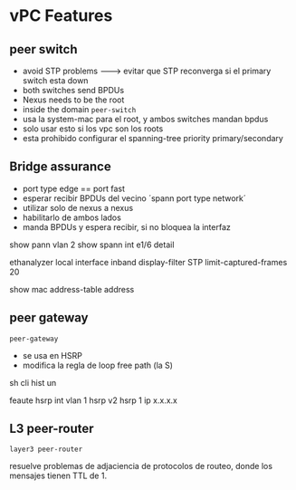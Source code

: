 # vPC Features

## peer switch
- avoid STP problems ---> evitar que STP reconverga si el primary switch esta down
- both switches send BPDUs
- Nexus needs to be the root
- inside the domain `peer-switch`
- usa la system-mac para el root, y ambos switches mandan bpdus
- solo usar esto si los vpc son los roots
- esta prohibido configurar el spanning-tree priority primary/secondary

## Bridge assurance
- port type edge == port fast
- esperar recibir BPDUs del vecino
´spann port type network´
- utilizar solo de nexus a nexus
- habilitarlo de ambos lados
- manda BPDUs y  espera recibir, si no bloquea la interfaz

show pann vlan 2
show spann int e1/6 detail



ethanalyzer local interface inband display-filter STP limit-captured-frames 20

show mac address-table address



## peer gateway
`peer-gateway`
- se usa en HSRP
- modifica la regla de loop free path (la S)



sh cli hist un

feaute hsrp
int vlan 1
hsrp v2
hsrp 1
ip x.x.x.x


## L3 peer-router

`layer3 peer-router`

resuelve problemas de adjaciencia de protocolos de routeo, donde los mensajes tienen TTL de 1.
